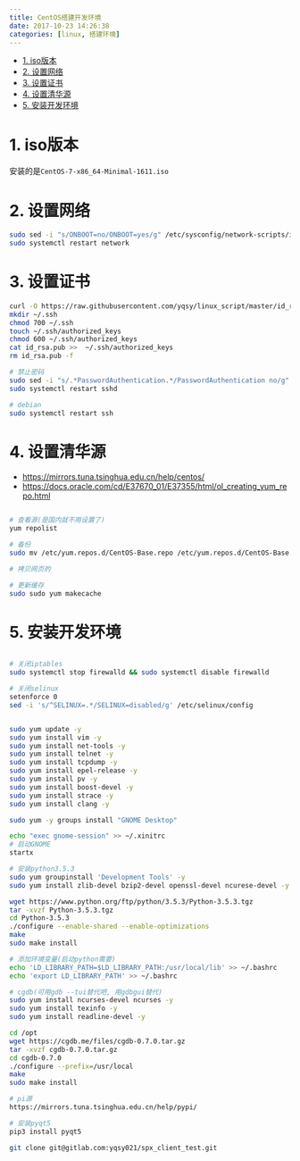 ```yaml
---
title: CentOS搭建开发环境
date: 2017-10-23 14:26:38
categories: [linux, 搭建环境]
---
```


<!-- TOC -->

- [1. iso版本](#1-iso版本)
- [2. 设置网络](#2-设置网络)
- [3. 设置证书](#3-设置证书)
- [4. 设置清华源](#4-设置清华源)
- [5. 安装开发环境](#5-安装开发环境)

<!-- /TOC -->

<a id="markdown-1-iso版本" name="1-iso版本"></a>
# 1. iso版本
安装的是`CentOS-7-x86_64-Minimal-1611.iso`

<a id="markdown-2-设置网络" name="2-设置网络"></a>
# 2. 设置网络
```bash
sudo sed -i "s/ONBOOT=no/ONBOOT=yes/g" /etc/sysconfig/network-scripts/ifcfg-ens33
sudo systemctl restart network
```

<a id="markdown-3-设置证书" name="3-设置证书"></a>
# 3. 设置证书
```bash
curl -O https://raw.githubusercontent.com/yqsy/linux_script/master/id_rsa.pub
mkdir ~/.ssh
chmod 700 ~/.ssh
touch ~/.ssh/authorized_keys
chmod 600 ~/.ssh/authorized_keys
cat id_rsa.pub >>  ~/.ssh/authorized_keys
rm id_rsa.pub -f

# 禁止密码
sudo sed -i "s/.*PasswordAuthentication.*/PasswordAuthentication no/g" /etc/ssh/sshd_config
sudo systemctl restart sshd

# debian
sudo systemctl restart ssh
```

<a id="markdown-4-设置清华源" name="4-设置清华源"></a>
# 4. 设置清华源
* https://mirrors.tuna.tsinghua.edu.cn/help/centos/
* https://docs.oracle.com/cd/E37670_01/E37355/html/ol_creating_yum_repo.html
```bash

# 查看源(是国内就不用设置了)
yum repolist

# 备份
sudo mv /etc/yum.repos.d/CentOS-Base.repo /etc/yum.repos.d/CentOS-Base.repo.bak

# 拷贝网页的

# 更新缓存
sudo sudo yum makecache
```


<a id="markdown-5-安装开发环境" name="5-安装开发环境"></a>
# 5. 安装开发环境

```bash

# 关闭iptables
sudo systemctl stop firewalld && sudo systemctl disable firewalld

# 关闭selinux
setenforce 0
sed -i 's/^SELINUX=.*/SELINUX=disabled/g' /etc/selinux/config


sudo yum update -y
sudo yum install vim -y
sudo yum install net-tools -y
sudo yum install telnet -y
sudo yum install tcpdump -y
sudo yum install epel-release -y
sudo yum install pv -y
sudo yum install boost-devel -y
sudo yum install strace -y
sudo yum install clang -y

sudo yum -y groups install "GNOME Desktop" 

echo "exec gnome-session" >> ~/.xinitrc
# 启动GNOME
startx

# 安装python3.5.3
sudo yum groupinstall 'Development Tools' -y
sudo yum install zlib-devel bzip2-devel openssl-devel ncurese-devel -y

wget https://www.python.org/ftp/python/3.5.3/Python-3.5.3.tgz
tar -xvzf Python-3.5.3.tgz
cd Python-3.5.3
./configure --enable-shared --enable-optimizations
make
sudo make install

# 添加环境变量(启动python需要)
echo 'LD_LIBRARY_PATH=$LD_LIBRARY_PATH:/usr/local/lib' >> ~/.bashrc
echo 'export LD_LIBRARY_PATH' >> ~/.bashrc

# cgdb(可用gdb --tui替代吧, 用gdbgui替代)
sudo yum install ncurses-devel ncurses -y
sudo yum install texinfo -y
sudo yum install readline-devel -y

cd /opt
wget https://cgdb.me/files/cgdb-0.7.0.tar.gz
tar -xvzf cgdb-0.7.0.tar.gz
cd cgdb-0.7.0
./configure --prefix=/usr/local
make
sudo make install

# pi源
https://mirrors.tuna.tsinghua.edu.cn/help/pypi/

# 安装pyqt5
pip3 install pyqt5

git clone git@gitlab.com:yqsy021/spx_client_test.git


```
